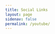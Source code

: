 ```yaml
---
title: Social Links
layout: page
sidenav: false
permalink: /youtube/
---
```

<script>
window.location.replace("https://www.youtube.com/channel/UC5tRWTtV5eSw68N3tSpmyWw");
</script>
